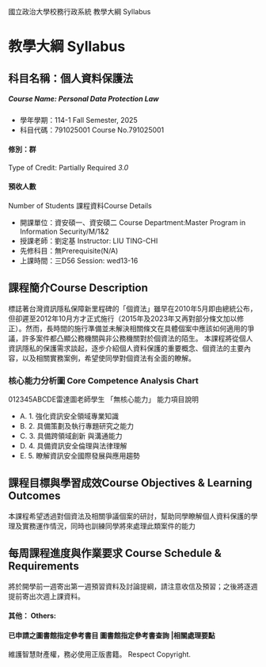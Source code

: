 國立政治大學校務行政系統 教學大綱 Syllabus
# 教學大綱 Syllabus
##  科目名稱：個人資料保護法
#####  Course Name: Personal Data Protection Law
  * 學年學期：114-1 Fall Semester, 2025 
  * 科目代碼：791025001 Course No.791025001
#### 修別：群
Type of Credit: Partially Required 
_3.0_
#### 預收人數
Number of Students
課程資料Course Details
  * 開課單位：資安碩一、資安碩二 Course Department:Master Program in Information Security/M/1&2 
  * 授課老師：劉定基 Instructor: LIU TING-CHI 
  * 先修科目：無Prerequisite(N/A)
  * 上課時間：三D56 Session: wed13-16
##  課程簡介Course Description
標誌著台灣資訊隱私保障新里程碑的「個資法」雖早在2010年5月即由總統公布，但卻遲至2012年10月方才正式施行（2015年及2023年又再對部分條文加以修正）。然而，長時間的施行準備並未解決相關條文在具體個案中應該如何適用的爭議，許多案件都凸顯公務機關與非公務機關對於個資法的陌生。 本課程將從個人資訊隱私的保護需求談起，逐步介紹個人資料保護的重要概念、個資法的主要內容，以及相關實務案例，希望使同學對個資法有全面的瞭解。
###  核心能力分析圖 Core Competence Analysis Chart
012345ABCDE雷達圖老師學生
「無核心能力」 
能力項目說明
  * A. 1. 強化資訊安全領域專業知識
  * B. 2. 具備策劃及執行專題研究之能力
  * C. 3. 具備跨領域創新 與溝通能力
  * D. 4. 具備資訊安全倫理與法律理解
  * E. 5. 瞭解資訊安全國際發展與應用趨勢
##  課程目標與學習成效Course Objectives & Learning Outcomes 
本課程希望透過對個資法及相關爭議個案的研討，幫助同學瞭解個人資料保護的學理及實務運作情況，同時也訓練同學將來處理此類案件的能力
##  每周課程進度與作業要求 Course Schedule & Requirements
將於開學前一週寄出第一週預習資料及討論提綱，請注意收信及預習；之後將逐週提前寄出次週上課資料。
####  其他： Others:
####  已申請之圖書館指定參考書目  圖書館指定參考書查詢 |相關處理要點
維護智慧財產權，務必使用正版書籍。 Respect Copyright.